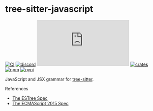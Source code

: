 # tree-sitter-javascript

[![CI][ci]](https://github.com/tree-sitter/tree-sitter-javascript/actions/workflows/ci.yml)
[![discord][discord]](https://discord.gg/w7nTvsVJhm)
[![matrix][matrix]](https://matrix.to/#/#tree-sitter-chat:matrix.org)
[![crates][crates]](https://crates.io/crates/tree-sitter-javascript)
[![npm][npm]](https://www.npmjs.com/package/tree-sitter-javascript)
[![pypi][pypi]](https://pypi.org/project/tree-sitter-javascript)

JavaScript and JSX grammar for [tree-sitter](https://github.com/tree-sitter/tree-sitter).

References

- [The ESTree Spec](https://github.com/estree/estree)
- [The ECMAScript 2015 Spec](http://www.ecma-international.org/ecma-262/6.0/)

[ci]: https://img.shields.io/github/actions/workflow/status/tree-sitter/tree-sitter-javascript/ci.yml?logo=github&label=CI
[discord]: https://img.shields.io/discord/1063097320771698699?logo=discord&label=discord
[matrix]: https://img.shields.io/matrix/tree-sitter-chat%3Amatrix.org?logo=matrix&label=matrix
[npm]: https://img.shields.io/npm/v/tree-sitter-javascript?logo=npm
[crates]: https://img.shields.io/crates/v/tree-sitter-javascript?logo=rust
[pypi]: https://img.shields.io/pypi/v/tree-sitter-javascript?logo=pypi&logoColor=ffd242
